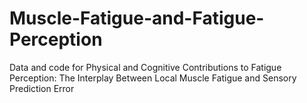 # Muscle-Fatigue-and-Fatigue-Perception
Data and code for Physical and Cognitive Contributions to Fatigue Perception: The Interplay Between Local Muscle Fatigue and Sensory Prediction Error
